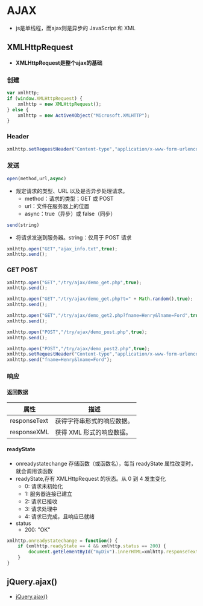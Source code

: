 # AJAX

- js是单线程，而ajax则是异步的 JavaScript 和 XML

## XMLHttpRequest

- **XMLHttpRequest是整个ajax的基础**

### 创建

```js
var xmlhttp;
if (window.XMLHttpRequest) {
    xmlhttp = new XMLHttpRequest();
} else {
    xmlhttp = new ActiveXObject("Microsoft.XMLHTTP");
}
```

### Header

```js
xmlhttp.setRequestHeader("Content-type","application/x-www-form-urlencoded");
```

### 发送

```js
open(method,url,async)
```

- 规定请求的类型、URL 以及是否异步处理请求。
    - method：请求的类型；GET 或 POST
    - url：文件在服务器上的位置
    - async：true（异步）或 false（同步）

```js
send(string)
```

- 将请求发送到服务器。string：仅用于 POST 请求

```js
xmlhttp.open("GET","ajax_info.txt",true);
xmlhttp.send();
```

### GET POST

```js
xmlhttp.open("GET","/try/ajax/demo_get.php",true);
xmlhttp.send();

xmlhttp.open("GET","/try/ajax/demo_get.php?t=" + Math.random(),true);
xmlhttp.send();

xmlhttp.open("GET","/try/ajax/demo_get2.php?fname=Henry&lname=Ford",true);
xmlhttp.send();

xmlhttp.open("POST","/try/ajax/demo_post.php",true);
xmlhttp.send();

xmlhttp.open("POST","/try/ajax/demo_post2.php",true);
xmlhttp.setRequestHeader("Content-type","application/x-www-form-urlencoded");
xmlhttp.send("fname=Henry&lname=Ford");
```

### 响应

#### 返回数据

属性         | 描述
-------------|----------------
responseText | 获得字符串形式的响应数据。
responseXML  | 获得 XML 形式的响应数据。

#### readyState

- onreadystatechange 存储函数（或函数名），每当 readyState 属性改变时，就会调用该函数
- readyState,存有 XMLHttpRequest 的状态。从 0 到 4 发生变化
    - 0: 请求未初始化
    - 1: 服务器连接已建立
    - 2: 请求已接收
    - 3: 请求处理中
    - 4: 请求已完成，且响应已就绪
- status
    - 200: "OK"

```js
xmlhttp.onreadystatechange = function() {
    if (xmlhttp.readyState == 4 && xmlhttp.status == 200) {
        document.getElementById("myDiv").innerHTML=xmlhttp.responseText;
    }
}
```

## jQuery.ajax()

- [jQuery.ajax()](http://api.jquery.com/jquery.ajax/)
